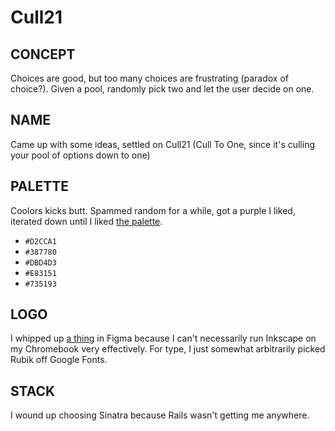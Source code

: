 # Cull21

## CONCEPT
Choices are good, but too many choices are frustrating (paradox of choice?).
Given a pool, randomly pick two and let the user decide on one.

## NAME
Came up with some ideas, settled on Cull21 (Cull To One, since it's culling your pool of options down to one)

## PALETTE
Coolors kicks butt. Spammed random for a while, got a purple I liked, iterated down until I liked [the palette](https://coolors.co/d2cca1-387780-dbd4d3-e83151-735193).

* `#​D2CCA1`
* `#​387780`
* `#​DBD4D3`
* `#​E83151`
* `#​735193`

## LOGO
I whipped up [a thing](https://www.figma.com/file/dPqtALFRjloPTlgYle0anyDj/Logo) in Figma because I can't necessarily run Inkscape on my Chromebook very effectively.
For type, I just somewhat arbitrarily picked Rubik off Google Fonts.

## STACK
I wound up choosing Sinatra because Rails wasn't getting me anywhere.
